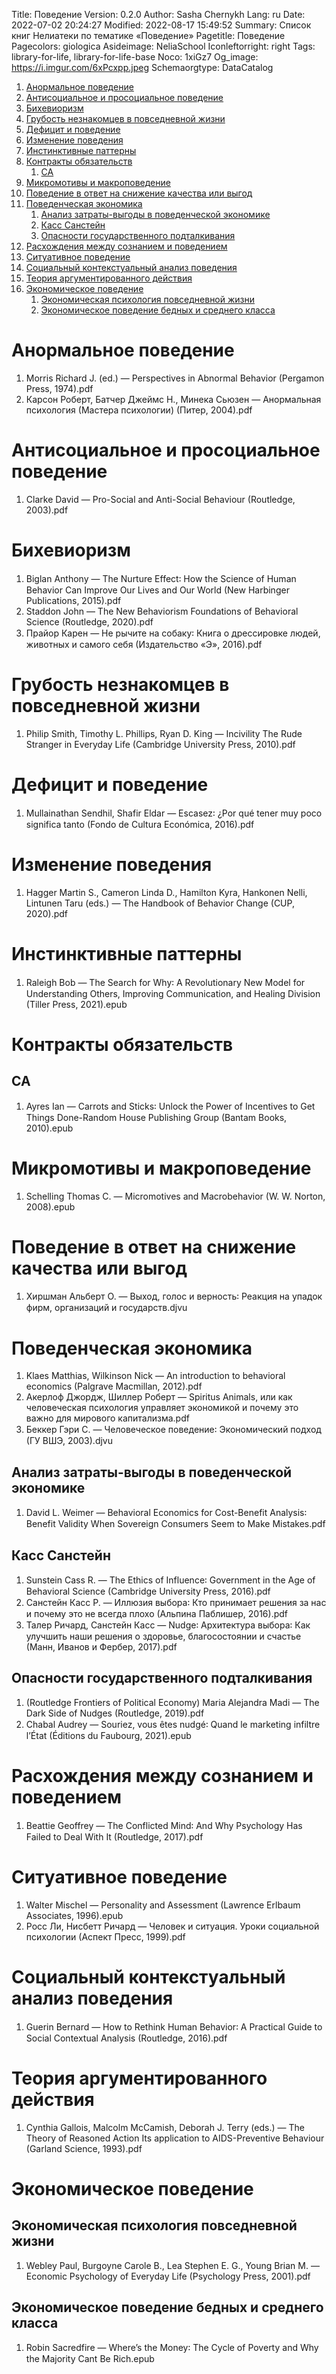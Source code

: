 Title: Поведение
Version: 0.2.0
Author: Sasha Chernykh
Lang: ru
Date: 2022-07-02 20:24:27
Modified: 2022-08-17 15:49:52
Summary: Список книг Нелиатеки по тематике «Поведение»
Pagetitle: Поведение
Pagecolors: giologica
Asideimage: NeliaSchool
Iconleftorright: right
Tags: library-for-life, library-for-life-base
Noco: 1xiGz7
Og_image: https://i.imgur.com/6xPcxpp.jpeg
Schemaorgtype: DataCatalog

<!-- MarkdownTOC -->

1. [Анормальное поведение](#Анормальное-поведение)
1. [Антисоциальное и просоциальное поведение](#Антисоциальное-и-просоциальное-поведение)
1. [Бихевиоризм](#Бихевиоризм)
1. [Грубость незнакомцев в повседневной жизни](#Грубость-незнакомцев-в-повседневной-жизни)
1. [Дефицит и поведение](#Дефицит-и-поведение)
1. [Изменение поведения](#Изменение-поведения)
1. [Инстинктивные паттерны](#Инстинктивные-паттерны)
1. [Контракты обязательств](#Контракты-обязательств)
	1. [CA](#CA)
1. [Микромотивы и макроповедение](#Микромотивы-и-макроповедение)
1. [Поведение в ответ на снижение качества или выгод](#Поведение-в-ответ-на-снижение-качества-или-выгод)
1. [Поведенческая экономика](#Поведенческая-экономика)
	1. [Анализ затраты-выгоды в поведенческой экономике](#Анализ-затраты-выгоды-в-поведенческой-экономике)
	1. [Касс Санстейн](#Касс-Санстейн)
	1. [Опасности государственного подталкивания](#Опасности-государственного-подталкивания)
1. [Расхождения между сознанием и поведением](#Расхождения-между-сознанием-и-поведением)
1. [Ситуативное поведение](#Ситуативное-поведение)
1. [Социальный контекстуальный анализ поведения](#Социальный-контекстуальный-анализ-поведения)
1. [Теория аргументированного действия](#Теория-аргументированного-действия)
1. [Экономическое поведение](#Экономическое-поведение)
	1. [Экономическая психология повседневной жизни](#Экономическая-психология-повседневной-жизни)
	1. [Экономическое поведение бедных и среднего класса](#Экономическое-поведение-бедных-и-среднего-класса)

<!-- /MarkdownTOC -->

<a id="Анормальное-поведение"></a>
# Анормальное поведение

1. Morris Richard J. (ed.) — Perspectives in Abnormal Behavior (Pergamon Press, 1974).pdf
1. Карсон Роберт, Батчер Джеймс Н., Минека Сьюзен — Анормальная психология (Мастера психологии) (Питер, 2004).pdf

<a id="Антисоциальное-и-просоциальное-поведение"></a>
# Антисоциальное и просоциальное поведение

1. Clarke David — Pro-Social and Anti-Social Behaviour (Routledge, 2003).pdf

<a id="Бихевиоризм"></a>
# Бихевиоризм

1. Biglan Anthony — The Nurture Effect꞉ How the Science of Human Behavior Can Improve Our Lives and Our World (New Harbinger Publications, 2015).pdf
1. Staddon John — The New Behaviorism Foundations of Behavioral Science (Routledge, 2020).pdf
1. Прайор Карен — Не рычите на собаку꞉ Книга о дрессировке людей, животных и самого себя (Издательство «Э», 2016).pdf

<a id="Грубость-незнакомцев-в-повседневной-жизни"></a>
# Грубость незнакомцев в повседневной жизни

1. Philip Smith, Timothy L. Phillips, Ryan D. King — Incivility The Rude Stranger in Everyday Life (Cambridge University Press, 2010).pdf

<a id="Дефицит-и-поведение"></a>
# Дефицит и поведение

1. Mullainathan Sendhil, Shafir Eldar — Escasez꞉ ¿Por qué tener muy poco significa tanto (Fondo de Cultura Económica, 2016).pdf

<a id="Изменение-поведения"></a>
# Изменение поведения

1. Hagger Martin S., Cameron Linda D., Hamilton Kyra, Hankonen Nelli, Lintunen Taru (eds.) — The Handbook of Behavior Change (CUP, 2020).pdf

<a id="Инстинктивные-паттерны"></a>
# Инстинктивные паттерны

1. Raleigh Bob — The Search for Why꞉ A Revolutionary New Model for Understanding Others, Improving Communication, and Healing Division (Tiller Press, 2021).epub

<a id="Контракты-обязательств"></a>
# Контракты обязательств

<a id="CA"></a>
## CA

1. Ayres Ian — Carrots and Sticks꞉ Unlock the Power of Incentives to Get Things Done-Random House Publishing Group (Bantam Books, 2010).epub

<a id="Микромотивы-и-макроповедение"></a>
# Микромотивы и макроповедение

1. Schelling Thomas C. — Micromotives and Macrobehavior (W. W. Norton, 2008).epub

<a id="Поведение-в-ответ-на-снижение-качества-или-выгод"></a>
# Поведение в ответ на снижение качества или выгод

1. Хиршман Альберт О. — Выход, голос и верность꞉ Реакция на упадок фирм, организаций и государств.djvu

<a id="Поведенческая-экономика"></a>
# Поведенческая экономика

1. Klaes Matthias, Wilkinson Nick — An introduction to behavioral economics (Palgrave Macmillan, 2012).pdf
1. Акерлоф Джордж, Шиллер Роберт — Spiritus Animals, или как человеческая психология управляет экономикой и почему это важно для мирового капитализма.pdf
1. Беккер Гэри С. — Человеческое поведение꞉ Экономический подход (ГУ ВШЭ, 2003).djvu

<a id="Анализ-затраты-выгоды-в-поведенческой-экономике"></a>
## Анализ затраты-выгоды в поведенческой экономике

1. David L. Weimer — Behavioral Economics for Cost-Benefit Analysis꞉ Benefit Validity When Sovereign Consumers Seem to Make Mistakes.pdf

<a id="Касс-Санстейн"></a>
## Касс Санстейн

1. Sunstein Cass R. — The Ethics of Influence꞉ Government in the Age of Behavioral Science (Cambridge University Press, 2016).pdf
1. Санстейн Касс Р. — Иллюзия выбора꞉ Кто принимает решения за нас и почему это не всегда плохо (Альпина Паблишер, 2016).pdf
1. Талер Ричард, Санстейн Касс — Nudge꞉ Архитектура выбора꞉ Как улучшить наши решения о здоровье, благосостоянии и счастье (Манн, Иванов и Фербер, 2017).pdf

<a id="Опасности-государственного-подталкивания"></a>
## Опасности государственного подталкивания

1. (Routledge Frontiers of Political Economy) Maria Alejandra Madi — The Dark Side of Nudges (Routledge, 2019).pdf
1. Chabal Audrey — Souriez, vous êtes nudgé꞉ Quand le marketing infiltre l’État (Éditions du Faubourg, 2021).epub

<a id="Расхождения-между-сознанием-и-поведением"></a>
# Расхождения между сознанием и поведением

1. Beattie Geoffrey — The Conflicted Mind꞉ And Why Psychology Has Failed to Deal With It (Routledge, 2017).pdf

<a id="Ситуативное-поведение"></a>
# Ситуативное поведение

1. Walter Mischel — Personality and Assessment (Lawrence Erlbaum Associates, 1996).epub
1. Росс Ли, Нисбетт Ричард — Человек и ситуация. Уроки социальной психологии (Аспект Пресс, 1999).pdf

<a id="Социальный-контекстуальный-анализ-поведения"></a>
# Социальный контекстуальный анализ поведения

1. Guerin Bernard — How to Rethink Human Behavior꞉ A Practical Guide to Social Contextual Analysis (Routledge, 2016).pdf

<a id="Теория-аргументированного-действия"></a>
# Теория аргументированного действия

1. Cynthia Gallois, Malcolm McCamish, Deborah J. Terry (eds.) — The Theory of Reasoned Action Its application to AIDS-Preventive Behaviour (Garland Science, 1993).pdf

<a id="Экономическое-поведение"></a>
# Экономическое поведение

<a id="Экономическая-психология-повседневной-жизни"></a>
## Экономическая психология повседневной жизни

1. Webley Paul, Burgoyne Carole B., Lea Stephen E. G., Young Brian M. — Economic Psychology of Everyday Life (Psychology Press, 2001).pdf

<a id="Экономическое-поведение-бедных-и-среднего-класса"></a>
## Экономическое поведение бедных и среднего класса

1. Robin Sacredfire — Where’s the Money꞉ The Cycle of Poverty and Why the Majority Cant Be Rich.epub
